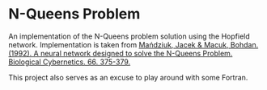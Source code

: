 # N-Queens Problem

An implementation of the N-Queens problem solution using the Hopfield network. Implementation is taken from [Mańdziuk, Jacek & Macuk, Bohdan. (1992). A neural network designed to solve the N-Queens Problem. Biological Cybernetics. 66. 375-379.](https://www.researchgate.net/publication/220451099_A_neural_network_designed_to_solve_the_N-Queens_Problem)

This project also serves as an excuse to play around with some Fortran.